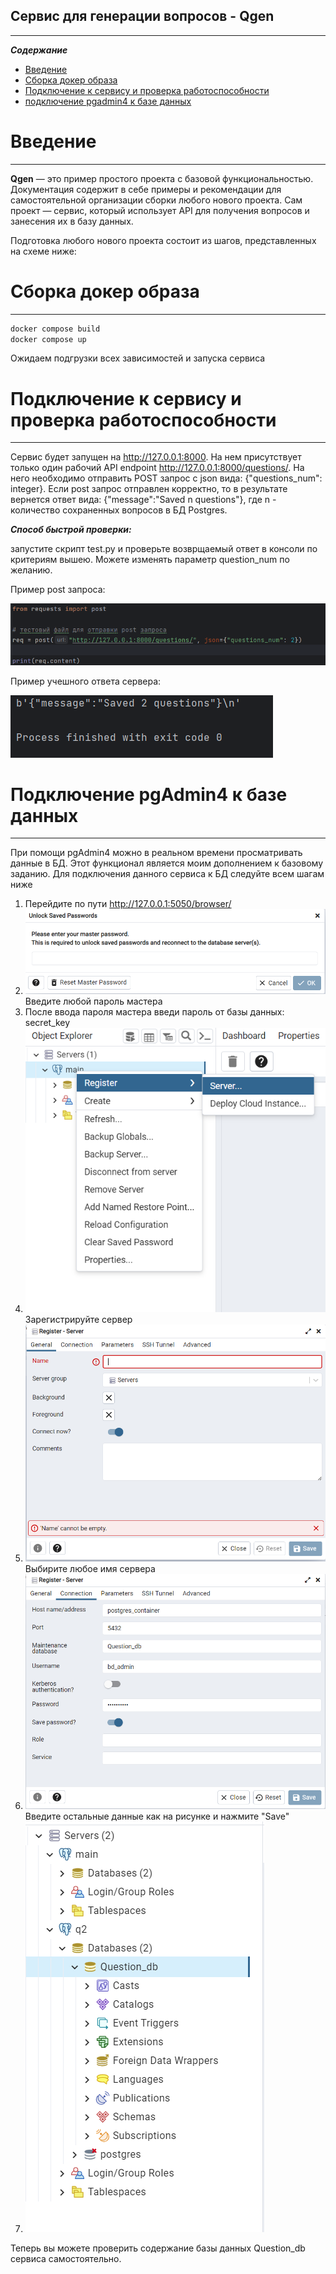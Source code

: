 Сервис для генерации вопросов - Qgen
-----------------------------
-----------------------------

***Содержание***
- [Введение](#Intro)
- [Сборка докер образа](#Build)
- [Подключение к сервису и проверка работоспособности](#Preparing-service)
- [подключение pgadmin4 к базе данных](#conn-pg)

# Введение <a id="Intro"></a>
-----------------------------


**Qgen** — это пример простого проекта c базовой функциональностью. Документация содержит в себе примеры и рекомендации для самостоятельной организации сборки любого нового проекта.
Сам проект —  сервис, который использует API для получения вопросов и занесения их в базу данных.

Подготовка любого нового проекта состоит из шагов, представленных на схеме ниже:

# Сборка докер образа <a id="Build"></a>
-----------------------------


```bash
docker compose build
docker compose up
```
Ожидаем подгрузки всех зависимостей и запуска сервиса
# Подключение к сервису и проверка работоспособности <a id="Preparing-service"></a>
-----------------------------

Сервис будет запущен на http://127.0.0.1:8000. На нем присутствует только один рабочий API endpoint
http://127.0.0.1:8000/questions/. На него необходимо отправить POST запрос с json вида: {"questions_num": integer}.
Если post запрос отправлен корректно, то в результате вернется ответ вида: {"message":"Saved n questions"}, где n - количество сохраненных вопросов в БД Postgres.

***Способ быстрой проверки:***

запустите скрипт test.py и проверьте возврщаемый ответ в консоли по критериям вышею. Можете изменять параметр question_num по желанию.

Пример post запроса:

![](md_img/pre_1.png)

Пример учешного ответа сервера:

![](md_img/pre_2.png)

# Подключение pgAdmin4 к базе данных <a id="conn-pg"></a>
-----------------------------


При помощи pgAdmin4 можно в реальном времени просматривать данные в БД.
Этот функционал является моим дополнением к базовому заданию. Для подключения данного сервиса к БД следуйте всем шагам ниже

1. Перейдите по пути http://127.0.0.1:5050/browser/
2. ![](md_img/2_step.png) Введите любой пароль мастера
3. После ввода пароля мастера введи пароль от базы данных: secret_key
4. ![](md_img/4_step.png) Зарегистрируйте сервер
5. ![](md_img/5_step.png) Выбирите любое имя сервера
6. ![](md_img/6_step.png) Введите остальные данные как на рисунке и нажмите "Save"
7. ![](md_img/7_step.png)

Теперь вы можете проверить содержание базы данных Question_db сервиса самостоятельно. 

